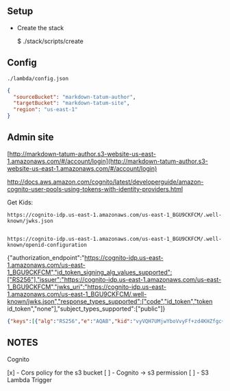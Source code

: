 
## Setup

* Create the stack

    $ ./stack/scripts/create


## Config
`./lambda/config.json`
```json
{
  "sourceBucket": "markdown-tatum-author",
  "targetBucket": "markdown-tatum-site",
  "region": "us-east-1"
}
```

## Admin site
[http://markdown-tatum-author.s3-website-us-east-1.amazonaws.com/#/account/login](http://markdown-tatum-author.s3-website-us-east-1.amazonaws.com/#/account/login)


http://docs.aws.amazon.com/cognito/latest/developerguide/amazon-cognito-user-pools-using-tokens-with-identity-providers.html



Get Kids:

    https://cognito-idp.us-east-1.amazonaws.com/us-east-1_BGU9CKFCM/.well-known/jwks.json


    https://cognito-idp.us-east-1.amazonaws.com/us-east-1_BGU9CKFCM/.well-known/openid-configuration


{"authorization_endpoint":"https://cognito-idp.us-east-1.amazonaws.com/us-east-1_BGU9CKFCM","id_token_signing_alg_values_supported":["RS256"],"issuer":"https://cognito-idp.us-east-1.amazonaws.com/us-east-1_BGU9CKFCM","jwks_uri":"https://cognito-idp.us-east-1.amazonaws.com/us-east-1_BGU9CKFCM/.well-known/jwks.json","response_types_supported":["code","id_token","token id_token","none"],"subject_types_supported":["public"]}


```json
{"keys":[{"alg":"RS256","e":"AQAB","kid":"vyVQH7UMjwYboVvyFf+zd4KHZfgc+RtmU/A2vHhgITI=","kty":"RSA","n":"xXq59Wi8x2U1lkaaYIeYEHU2rvhk0DjG71mQpqoKKPlJbtdDNzlG1uGqzXlBD5oC6oXire6dvUilDCUm2oZJ-uDd2ZRkPgrsCeQ8qKZUaMD4927BsRAYrHXThSGD2EO1RUKwPO5-05fGdbtxGplHbHti-QuoAQWna31yuH-J7XAdBuEeA0qjJpxmHPYhS_CpMHwsVhBX8aiKhP50jhQ6GYpc0oXAWKyH41tIulvTIG6RnzCbolJREd7PXmKpHnHvVDo4LESovWb4sEC6q4oNxSzUtyYjHWZODVoSFxU44z4ljfBHdaESl-io_ilHJnJb3THI7RX3qD2o_nUjhxSpow","use":"sig"},{"alg":"RS256","e":"AQAB","kid":"fUyIG0h6R5HFGfHDV8uebcRXldQ09dCZXbFKf6zy1rs=","kty":"RSA","n":"m3hoD5oKJq0208qHXVz2swznfFVeU5zWZhAiLKb0hs0bXYN2W9Gy7XklIjibN6ilOaHkL_tvgO_dSKLGJUemr_EVbRrbgu7dENDYgZwYr1CPMy146TIUFeZpqHF1Xh8BF_p7heGeVIP-HjIRgxwG81sknpeQRmxwozrnbbGySJoHClh_EP14z2C1NwSIB4xSFb6r1IOIIuy8vsYVkHd_IRGTK1cCX8f4iuzJ9cBQ1XnppkVGWlcW-m8aF0eDJb6gTK3jieHRqWTfd4I8S5qti6OK61pIlxp1JfJ8ZKgV1k7RDkyVXtA7U49RhBCLXzVdWi1X_SuQwjVMnnkvpo0O_w","use":"sig"}]}
```

## NOTES

Cognito

[x] - Cors policy for the s3 bucket
[ ] - Cognito -> s3 permission
[ ] - S3 Lambda Trigger

